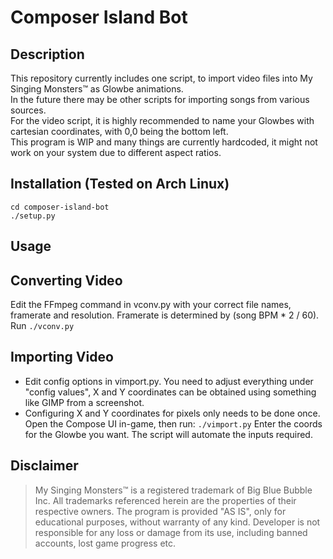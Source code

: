 Composer Island Bot
=========

Description
--------------
This repository currently includes one script, to import video files into My Singing Monsters™ as Glowbe animations.  
In the future there may be other scripts for importing songs from various sources.  
For the video script, it is highly recommended to name your Glowbes with cartesian coordinates, with 0,0 being the bottom left.  
This program is WIP and many things are currently hardcoded, it might not work on your system due to different aspect ratios.  

Installation (Tested on Arch Linux)
--------------

```git clone https://github.com/haxalicious/composer-island-bot.git
cd composer-island-bot
./setup.py
```

Usage
--------------
## Converting Video
Edit the FFmpeg command in vconv.py with your correct file names, framerate and resolution. Framerate is determined by (song BPM * 2 / 60).  
Run 
```./vconv.py```

## Importing Video
 - Edit config options in vimport.py. You need to adjust everything under "config values", X and Y coordinates can be obtained using something like GIMP from a screenshot.
 - Configuring X and Y coordinates for pixels only needs to be done once.
Open the Compose UI in-game, then run:
```./vimport.py```
Enter the coords for the Glowbe you want. The script will automate the inputs required.

Disclaimer
--------------
> My Singing Monsters™ is a registered trademark of Big Blue Bubble Inc.
> All trademarks referenced herein are the properties of their respective owners. The program is provided "AS IS", only for educational purposes, without warranty of any kind. Developer is not responsible for any loss or damage from its use, including banned accounts, lost game progress etc.